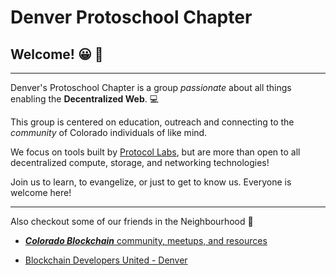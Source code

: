 # Denver Protoschool Chapter

## Welcome! :grinning: :wave:

---

Denver's Protoschool Chapter is a group *passionate* about all things enabling the **Decentralized Web**. :computer:

This group is centered on education, outreach and connecting to the *community* of Colorado individuals of like mind. 

We focus on tools built by [Protocol Labs](https://protocol.ai), but are more than open to all decentralized compute, storage, and networking technologies! 

Join us to learn, to evangelize, or just to get to know us. Everyone is welcome here! 

----

Also checkout some of our friends in the Neighbourhood :house_with_garden: 

- [***Colorado Blockchain*** community, meetups, and resources](https://coloradoblockchain.com)

- [Blockchain Developers United - Denver](https://www.meetup.com/Blockchain-Developers-United-Denver/) 

